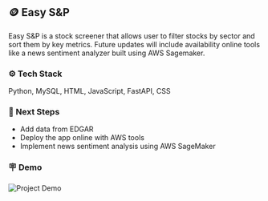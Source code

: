 ## 🪙 Easy S&P
Easy S&P is a stock screener that allows user to filter stocks by sector and sort them by key metrics. Future updates will include availability online tools like a news sentiment analyzer built using AWS Sagemaker.

### ⚙️ Tech Stack
Python, MySQL, HTML, JavaScript, FastAPI, CSS

### 🔨 Next Steps
- Add data from EDGAR
- Deploy the app online with AWS tools
- Implement news sentiment analysis using AWS SageMaker

### 🪧 Demo
![Project Demo](description/easy_s_and_p.gif)
